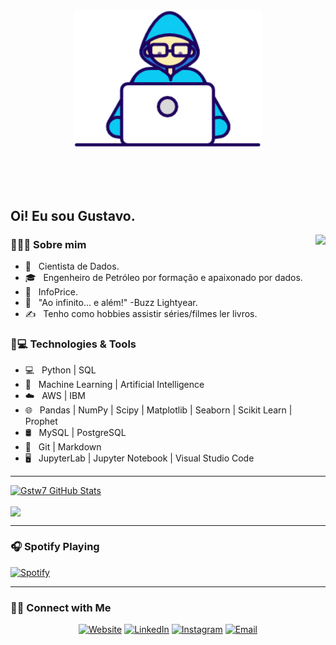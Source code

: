 <p align="center">
<br><img src="https://github.com/gstw7/gstw7/blob/master/ds.gif" width="300px"><br><br>
</p>
<br/>
<br/>

<h2> Oi! Eu sou Gustavo.</h2> 
<img align="right" src="http://estruyf-github.azurewebsites.net/api/VisitorHit?user=gstw7&repo=gstw7&countColorcountColor&countColor=%237B1E7B"/>

<h3> 👨🏻‍💻 Sobre mim </h3>

- 🤔 &nbsp; Cientista de Dados.
- 🎓 &nbsp; Engenheiro de Petróleo por formação e apaixonado por dados.
- 💼 &nbsp; InfoPrice.
- 🌱 &nbsp;  "Ao infinito... e além!" -Buzz Lightyear.
- ✍️ &nbsp; Tenho como hobbies assistir séries/filmes ler livros.


 
<h3>🚀💻 Technologies & Tools</h3>

- 💻 &nbsp; Python | SQL
- 🤖 &nbsp; Machine Learning | Artificial Intelligence
- ☁️ &nbsp; AWS | IBM
- 🌐 &nbsp; Pandas | NumPy | Scipy | Matplotlib | Seaborn | Scikit Learn | Prophet
- 🛢 &nbsp; MySQL | PostgreSQL
- 🔧 &nbsp; Git | Markdown
- 🖥 &nbsp; JupyterLab | Jupyter Notebook | Visual Studio Code

---

[![Gstw7 GitHub Stats](https://github-readme-stats.vercel.app/api?username=gstw7&show_icons=true)](https://github.com/gstw7)

<img align="center" src="https://github-readme-stats.vercel.app/api/top-langs/?username=gstw7&theme=light&hide_langs_below=1" />

---

<h3> 🎧 Spotify Playing </h3> 

[![Spotify](https://novatorem.bgstatic.vercel.app/api/spotify)](https://open.spotify.com/playlist/6tBXfwIthI2o04RpLwiKtT)

---

<h3> 🤝🏻 Connect with Me </h3>

<p align="center">
<a href="http://gstw7.github.io/"><img alt="Website" src="https://img.shields.io/badge/Website-gstw7.github.io-blue?style=flat-square&logo=google-chrome"></a>
<a href="https://www.linkedin.com/in/gustavo-de-melo-oliveira/"><img alt="LinkedIn" src="https://img.shields.io/badge/LinkedIn-Gustavo%20de%20Melo%20Oliveira-blue?style=flat-square&logo=linkedin"></a>
<a href="https://www.instagram.com/gstmelo95/"><img alt="Instagram" src="https://img.shields.io/badge/Instagram-gstmelo95-blue?style=flat-square&logo=instagram"></a>
<a href="mailto:gustavo.melo95@hotmail.com"><img alt="Email" src="https://img.shields.io/badge/Email-gustavo.melo95@hotmail.com-blue?style=flat-square&logo=microsoft"></a>
</p>
